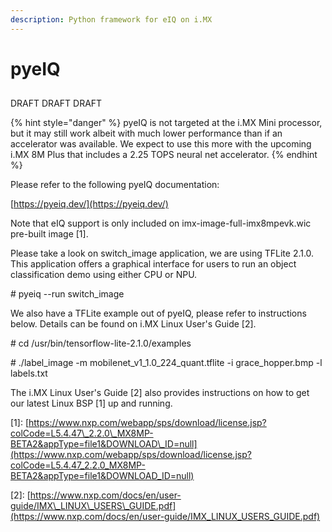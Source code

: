 ```yaml
---
description: Python framework for eIQ on i.MX
---
```


# pyeIQ

##  DRAFT DRAFT DRAFT

{% hint style="danger" %}
pyeIQ is not targeted at the i.MX Mini processor, but it may still work albeit with much lower performance than if an accelerator was available. We expect to use this more with the upcoming i.MX 8M Plus that includes a 2.25 TOPS neural net accelerator.
{% endhint %}

  
Please refer to the following pyeIQ documentation:

[https://pyeiq.dev/](https://pyeiq.dev/)

Note that eIQ support is only included on imx-image-full-imx8mpevk.wic pre-built image \[1\].

Please take a look on switch\_image application, we are using TFLite 2.1.0. This application offers a graphical interface for users to run an object classification demo using either CPU or NPU.

\# pyeiq --run switch\_image

We also have a TFLite example out of pyeIQ, please refer to instructions below. Details can be found on i.MX Linux User's Guide \[2\].

\# cd /usr/bin/tensorflow-lite-2.1.0/examples

\# ./label\_image -m mobilenet\_v1\_1.0\_224\_quant.tflite -i grace\_hopper.bmp -l labels.txt

The i.MX Linux User's Guide \[2\] also provides instructions on how to get our latest Linux BSP \[1\] up and running.

\[1\]: [https://www.nxp.com/webapp/sps/download/license.jsp?colCode=L5.4.47\_2.2.0\_MX8MP-BETA2&appType=file1&DOWNLOAD\_ID=null](https://www.nxp.com/webapp/sps/download/license.jsp?colCode=L5.4.47_2.2.0_MX8MP-BETA2&appType=file1&DOWNLOAD_ID=null)

\[2\]: [https://www.nxp.com/docs/en/user-guide/IMX\_LINUX\_USERS\_GUIDE.pdf](https://www.nxp.com/docs/en/user-guide/IMX_LINUX_USERS_GUIDE.pdf)

